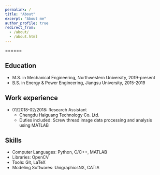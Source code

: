 ```yaml
---
permalink: /
title: "About"
excerpt: "About me"
author_profile: true
redirect_from: 
  - /about/
  - /about.html
---
```

======

## Education
* M.S. in Mechanical Engineering, Northwestern University, 2019-present
* B.S. in Energy & Power Engineering, Jiangsu University, 2015-2019

## Work experience
* 01/2018-02/2018: Research Assistant
  * Chengdu Haiguang Technology Co. Ltd.
  * Duties included: Screw thread image data processing and analysis using MATLAB
  
## Skills
* Computer Languages: Python, C/C++, MATLAB
* Libraries: OpenCV
* Tools: Git, LaTeX
* Modeling Softwares: UnigraphicsNX, CATIA